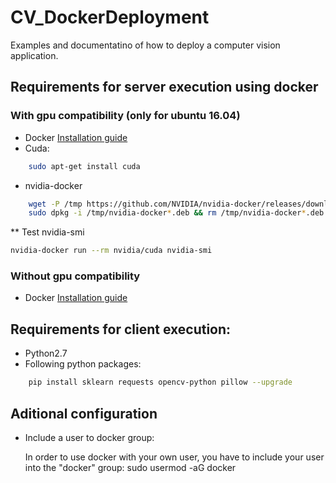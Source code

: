 # CV_DockerDeployment

Examples and documentatino of how to deploy a computer vision application. 

## Requirements for server execution using docker
### With gpu compatibility (only for ubuntu 16.04)
* Docker [Installation guide](https://docs.docker.com/engine/installation/linux/docker-ce/ubuntu/)
* Cuda:
```sh
    sudo apt-get install cuda
   ```
* nvidia-docker
```sh
    wget -P /tmp https://github.com/NVIDIA/nvidia-docker/releases/download/v1.0.1/nvidia-docker_1.0.1-1_amd64.deb
    sudo dpkg -i /tmp/nvidia-docker*.deb && rm /tmp/nvidia-docker*.deb
```

** Test nvidia-smi
```sh
nvidia-docker run --rm nvidia/cuda nvidia-smi
```

### Without gpu compatibility
* Docker [Installation guide](https://docs.docker.com/engine/installation)


## Requirements for client execution:
* Python2.7
* Following python packages:
```sh
    pip install sklearn requests opencv-python pillow --upgrade
```


## Aditional configuration
* Include a user to docker group:

    In order to use docker with your own user, you have to include your user into the "docker" group:
sudo usermod -aG docker <USER>
